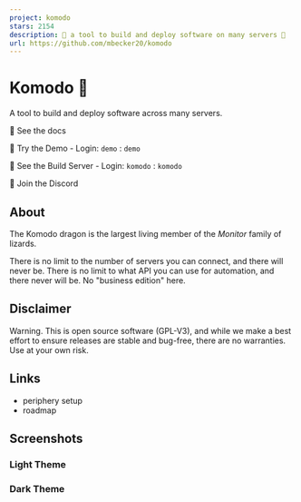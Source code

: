 ```yaml
---
project: komodo
stars: 2154
description: 🦎 a tool to build and deploy software on many servers 🦎
url: https://github.com/mbecker20/komodo
---
```


Komodo 🦎
=========

A tool to build and deploy software across many servers.

🦎 See the docs

🦎 Try the Demo - Login: `demo` : `demo`

🦎 See the Build Server - Login: `komodo` : `komodo`

🦎 Join the Discord

About
-----

The Komodo dragon is the largest living member of the _Monitor_ family of lizards.

There is no limit to the number of servers you can connect, and there will never be. There is no limit to what API you can use for automation, and there never will be. No "business edition" here.

Disclaimer
----------

Warning. This is open source software (GPL-V3), and while we make a best effort to ensure releases are stable and bug-free, there are no warranties. Use at your own risk.

Links
-----

-   periphery setup
-   roadmap

Screenshots
-----------

### Light Theme

### Dark Theme
